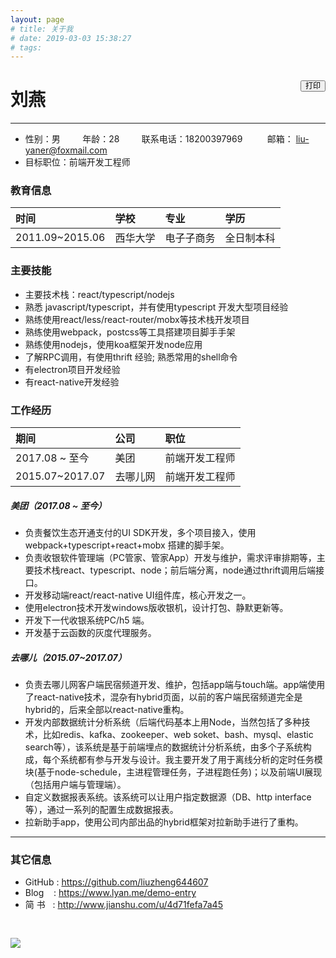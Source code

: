 ```yaml
---
layout: page
# title: 关于我
# date: 2019-03-03 15:38:27
# tags:
---
```


<button id="btn-print" class="btn-print">打印</button>

# 刘燕
---
* 性别：男&nbsp;&nbsp;&nbsp;&nbsp;&nbsp;&nbsp;&nbsp;&nbsp;&nbsp;年龄：28 &nbsp;&nbsp;&nbsp;&nbsp;&nbsp;&nbsp;&nbsp;&nbsp;联系电话：18200397969 &nbsp;&nbsp;&nbsp;&nbsp;&nbsp;&nbsp;&nbsp;&nbsp;&nbsp;邮箱： liu-yaner@foxmail.com
* 目标职位：前端开发工程师

### 教育信息
| 时间 |  学校  | 专业 | 学历 |
| :---- |  :----  | :---- | :---- |
| 2011.09~2015.06 |  西华大学  | 电⼦子商务 | 全日制本科 |

### 主要技能
* 主要技术栈：react/typescript/nodejs
* 熟悉 javascript/typescript，并有使用typescript 开发⼤型项⽬经验
* 熟练使⽤react/less/react-router/mobx等技术栈开发项⽬
* 熟练使⽤webpack，postcss等⼯具搭建项⽬脚⼿手架
* 熟练使⽤nodejs，使⽤koa框架开发node应⽤
* 了解RPC调用，有使⽤thrift 经验; 熟悉常⽤的shell命令
* 有electron项目开发经验
* 有react-native开发经验

### 工作经历
| 期间 |  公司  | 职位 | 
| :---- |  :----  | :---- |
| 2017.08 ~ 至今 |  美团  | 前端开发工程师 |
| 2015.07~2017.07 |  去哪儿网  | 前端开发工程师 |

##### 美团（2017.08 ~ 至今）
* 负责餐饮生态开通支付的UI SDK开发，多个项目接入，使用webpack+typescript+react+mobx 搭建的脚手架。
* 负责收银软件管理端（PC管家、管家App）开发与维护，需求评审排期等，主要技术栈react、typescript、node；前后端分离，node通过thrift调用后端接口。
* 开发移动端react/react-native UI组件库，核心开发之一。
* 使用electron技术开发windows版收银机，设计打包、静默更新等。
* 开发下一代收银系统PC/h5 端。
* 开发基于云函数的灰度代理服务。

##### 去哪儿（2015.07~2017.07）
* 负责去哪儿网客户端民宿频道开发、维护，包括app端与touch端。app端使用了react-native技术，混杂有hybrid页面，以前的客户端民宿频道完全是hybrid的，后来全部以react-native重构。
* 开发内部数据统计分析系统（后端代码基本上用Node，当然包括了多种技术，比如redis、kafka、zookeeper、web soket、bash、mysql、elastic search等），该系统是基于前端埋点的数据统计分析系统，由多个子系统构成，每个系统都有参与开发与设计。我主要开发了用于离线分析的定时任务模块(基于node-schedule，主进程管理任务，子进程跑任务)；以及前端UI展现（包括用户端与管理端）。
* 自定义数据报表系统。该系统可以让用户指定数据源（DB、http interface等），通过一系列的配置生成数据报表。
* 拉新助手app，使用公司内部出品的hybrid框架对拉新助手进行了重构。
---
### 其它信息
* <i class="fa fa-fw fa-github"></i>GitHub&nbsp;: https://github.com/liuzheng644607
* <i class="fa fa-fw fa-globe"></i>Blog&nbsp;&nbsp;&nbsp;&nbsp;: https://www.lyan.me/demo-entry
* <i class="fa fa-fw fa-globe"></i>简 书&nbsp;&nbsp;&nbsp;: http://www.jianshu.com/u/4d71fefa7a45

<img src="/assets/myqrcode.png" style="margin: 30px auto 0 auto" />

<div id="mask-text" class="mask-text">from: https://www.lyan.me</div>

<style>
    .mask-text {
      font-size: 12px;
      margin-top: 24px;
      opacity: 0;
      width: 100%;
      text-align: center;
    }
    .btn-print {
      float: right;
      line-height: 1;
      font-size: 12px;
      margin-top: 16px;
    }
    .container .main-inner {
      margin-top: 0;
    }
    @media print {
      .container .main-inner {
        margin-top: 0;
      }
      .btn-print {
        display: none;
      }
      .mask-text {
        opacity: 1;
      }
      .header, .comments, .footer, .gt-container {
        display: none;
      }
      .comments {
        margin: 0;
      }
      .main-inner hr {
        display: block;
        height: 1px;
        border-top: 2px dashed #ddd;
        /* border-image: repeating-linear-gradient(-45deg, #fff, #fff 4px, transparent 4px, transparent 8px); */
      }
    }
    .main-inner th {
      border-bottom: 0
    }
</style>

<script>
(function() {
  function genMask() {
    var maskText = document.getElementById('mask-text');
    if (maskText) {
      maskText.innerText = 'from: https://www.lyan.me 日期:' + new Date();
    }
  }
  function bindPrint() {
    var btn = document.getElementById('btn-print');
    if (!btn) return;
    btn.onclick = function() {
      if (typeof window.print === 'function') {
        window.print();
      } else {
        alert('windows请使用 ctrl + p，mac请使用 command+p 打印')
      }
    }
  }
  genMask();
  bindPrint();
})();





</script>